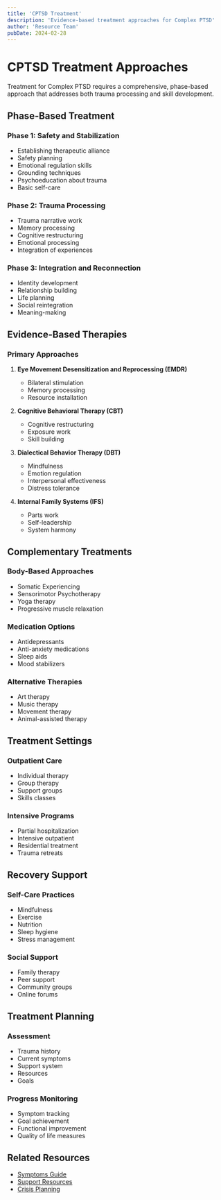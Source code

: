 ```yaml
---
title: 'CPTSD Treatment'
description: 'Evidence-based treatment approaches for Complex PTSD'
author: 'Resource Team'
pubDate: 2024-02-28
---
```


# CPTSD Treatment Approaches

Treatment for Complex PTSD requires a comprehensive, phase-based approach that addresses both trauma processing and skill development.

## Phase-Based Treatment

### Phase 1: Safety and Stabilization

- Establishing therapeutic alliance
- Safety planning
- Emotional regulation skills
- Grounding techniques
- Psychoeducation about trauma
- Basic self-care

### Phase 2: Trauma Processing

- Trauma narrative work
- Memory processing
- Cognitive restructuring
- Emotional processing
- Integration of experiences

### Phase 3: Integration and Reconnection

- Identity development
- Relationship building
- Life planning
- Social reintegration
- Meaning-making

## Evidence-Based Therapies

### Primary Approaches

1. **Eye Movement Desensitization and Reprocessing (EMDR)**
   - Bilateral stimulation
   - Memory processing
   - Resource installation

2. **Cognitive Behavioral Therapy (CBT)**
   - Cognitive restructuring
   - Exposure work
   - Skill building

3. **Dialectical Behavior Therapy (DBT)**
   - Mindfulness
   - Emotion regulation
   - Interpersonal effectiveness
   - Distress tolerance

4. **Internal Family Systems (IFS)**
   - Parts work
   - Self-leadership
   - System harmony

## Complementary Treatments

### Body-Based Approaches

- Somatic Experiencing
- Sensorimotor Psychotherapy
- Yoga therapy
- Progressive muscle relaxation

### Medication Options

- Antidepressants
- Anti-anxiety medications
- Sleep aids
- Mood stabilizers

### Alternative Therapies

- Art therapy
- Music therapy
- Movement therapy
- Animal-assisted therapy

## Treatment Settings

### Outpatient Care

- Individual therapy
- Group therapy
- Support groups
- Skills classes

### Intensive Programs

- Partial hospitalization
- Intensive outpatient
- Residential treatment
- Trauma retreats

## Recovery Support

### Self-Care Practices

- Mindfulness
- Exercise
- Nutrition
- Sleep hygiene
- Stress management

### Social Support

- Family therapy
- Peer support
- Community groups
- Online forums

## Treatment Planning

### Assessment

- Trauma history
- Current symptoms
- Support system
- Resources
- Goals

### Progress Monitoring

- Symptom tracking
- Goal achievement
- Functional improvement
- Quality of life measures

## Related Resources

- [Symptoms Guide](/mental/I-CPTSD/symptoms)
- [Support Resources](/mental/I-CPTSD/resources)
- [Crisis Planning](/mental/IV-Management/crisis-planning)
